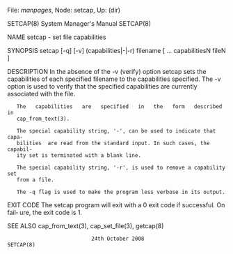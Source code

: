 File: *manpages*,  Node: setcap,  Up: (dir)

SETCAP(8)                   System Manager's Manual                  SETCAP(8)



NAME
       setcap - set file capabilities

SYNOPSIS
       setcap [-q] [-v] (capabilities|-|-r) filename [ ... capabilitiesN fileN
       ]

DESCRIPTION
       In the absence of the -v (verify) option setcap sets  the  capabilities
       of  each  specified  filename  to  the  capabilities specified.  The -v
       option is used to verify that the specified capabilities are  currently
       associated with the file.

       The   capabilities   are   specified   in   the   form   described   in
       cap_from_text(3).

       The special capability string, '-', can be used to indicate that  capa‐
       bilities  are read from the standard input. In such cases, the capabil‐
       ity set is terminated with a blank line.

       The special capability string, '-r', is used to remove a capability set
       from a file.

       The -q flag is used to make the program less verbose in its output.

EXIT CODE
       The setcap program will exit with a 0 exit code if successful. On fail‐
       ure, the exit code is 1.

SEE ALSO
       cap_from_text(3), cap_set_file(3), getcap(8)



                               24th October 2008                     SETCAP(8)
